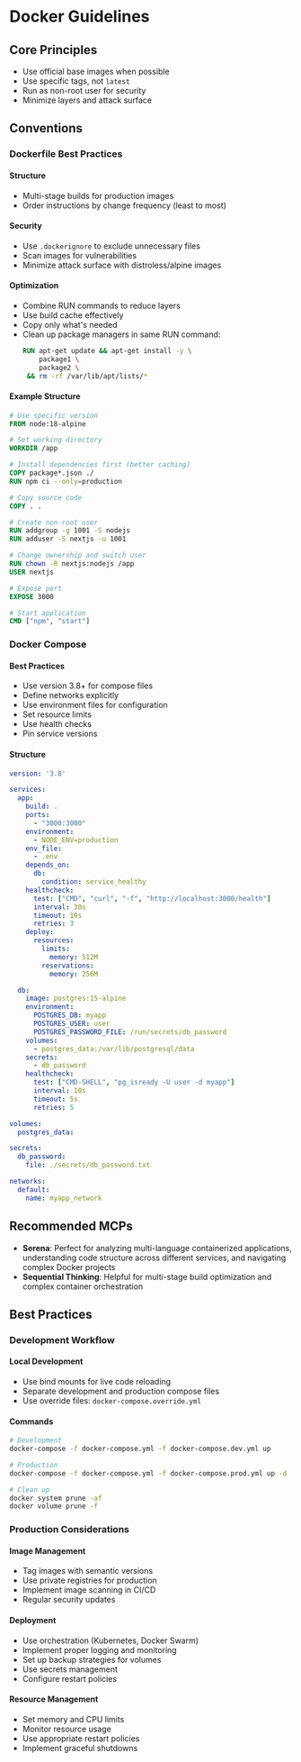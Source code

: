 # Docker Guidelines

## Core Principles
- Use official base images when possible
- Use specific tags, not `latest`
- Run as non-root user for security
- Minimize layers and attack surface

## Conventions

### Dockerfile Best Practices

#### Structure
- Multi-stage builds for production images
- Order instructions by change frequency (least to most)

#### Security
- Use `.dockerignore` to exclude unnecessary files
- Scan images for vulnerabilities
- Minimize attack surface with distroless/alpine images

#### Optimization
- Combine RUN commands to reduce layers
- Use build cache effectively
- Copy only what's needed
- Clean up package managers in same RUN command:
  ```dockerfile
  RUN apt-get update && apt-get install -y \
      package1 \
      package2 \
   && rm -rf /var/lib/apt/lists/*
  ```

#### Example Structure
```dockerfile
# Use specific version
FROM node:18-alpine

# Set working directory
WORKDIR /app

# Install dependencies first (better caching)
COPY package*.json ./
RUN npm ci --only=production

# Copy source code
COPY . .

# Create non-root user
RUN addgroup -g 1001 -S nodejs
RUN adduser -S nextjs -u 1001

# Change ownership and switch user
RUN chown -R nextjs:nodejs /app
USER nextjs

# Expose port
EXPOSE 3000

# Start application
CMD ["npm", "start"]
```

### Docker Compose

#### Best Practices
- Use version 3.8+ for compose files
- Define networks explicitly
- Use environment files for configuration
- Set resource limits
- Use health checks
- Pin service versions

#### Structure
```yaml
version: '3.8'

services:
  app:
    build: .
    ports:
      - "3000:3000"
    environment:
      - NODE_ENV=production
    env_file:
      - .env
    depends_on:
      db:
        condition: service_healthy
    healthcheck:
      test: ["CMD", "curl", "-f", "http://localhost:3000/health"]
      interval: 30s
      timeout: 10s
      retries: 3
    deploy:
      resources:
        limits:
          memory: 512M
        reservations:
          memory: 256M

  db:
    image: postgres:15-alpine
    environment:
      POSTGRES_DB: myapp
      POSTGRES_USER: user
      POSTGRES_PASSWORD_FILE: /run/secrets/db_password
    volumes:
      - postgres_data:/var/lib/postgresql/data
    secrets:
      - db_password
    healthcheck:
      test: ["CMD-SHELL", "pg_isready -U user -d myapp"]
      interval: 10s
      timeout: 5s
      retries: 5

volumes:
  postgres_data:

secrets:
  db_password:
    file: ./secrets/db_password.txt

networks:
  default:
    name: myapp_network
```

## Recommended MCPs
- **Serena**: Perfect for analyzing multi-language containerized applications, understanding code structure across different services, and navigating complex Docker projects
- **Sequential Thinking**: Helpful for multi-stage build optimization and complex container orchestration

## Best Practices

### Development Workflow

#### Local Development
- Use bind mounts for live code reloading
- Separate development and production compose files
- Use override files: `docker-compose.override.yml`

#### Commands
```bash
# Development
docker-compose -f docker-compose.yml -f docker-compose.dev.yml up

# Production
docker-compose -f docker-compose.yml -f docker-compose.prod.yml up -d

# Clean up
docker system prune -af
docker volume prune -f
```

### Production Considerations

#### Image Management
- Tag images with semantic versions
- Use private registries for production
- Implement image scanning in CI/CD
- Regular security updates

#### Deployment
- Use orchestration (Kubernetes, Docker Swarm)
- Implement proper logging and monitoring
- Set up backup strategies for volumes
- Use secrets management
- Configure restart policies

#### Resource Management
- Set memory and CPU limits
- Monitor resource usage
- Use appropriate restart policies
- Implement graceful shutdowns
